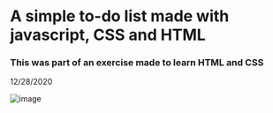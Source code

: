 # A simple to-do list made with javascript, CSS and HTML
### This was part of an exercise made to learn HTML and CSS 

12/28/2020


![image](https://user-images.githubusercontent.com/50869098/103227185-0bc95800-492e-11eb-9c94-625385dacc60.png)

